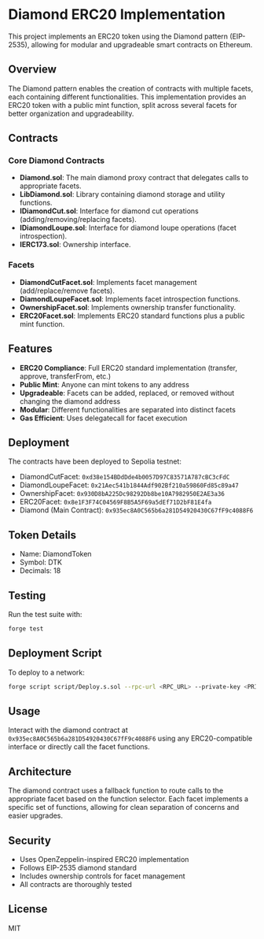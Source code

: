 # Diamond ERC20 Implementation

This project implements an ERC20 token using the Diamond pattern (EIP-2535), allowing for modular and upgradeable smart contracts on Ethereum.

## Overview

The Diamond pattern enables the creation of contracts with multiple facets, each containing different functionalities. This implementation provides an ERC20 token with a public mint function, split across several facets for better organization and upgradeability.

## Contracts

### Core Diamond Contracts
- **Diamond.sol**: The main diamond proxy contract that delegates calls to appropriate facets.
- **LibDiamond.sol**: Library containing diamond storage and utility functions.
- **IDiamondCut.sol**: Interface for diamond cut operations (adding/removing/replacing facets).
- **IDiamondLoupe.sol**: Interface for diamond loupe operations (facet introspection).
- **IERC173.sol**: Ownership interface.

### Facets
- **DiamondCutFacet.sol**: Implements facet management (add/replace/remove facets).
- **DiamondLoupeFacet.sol**: Implements facet introspection functions.
- **OwnershipFacet.sol**: Implements ownership transfer functionality.
- **ERC20Facet.sol**: Implements ERC20 standard functions plus a public mint function.

## Features

- **ERC20 Compliance**: Full ERC20 standard implementation (transfer, approve, transferFrom, etc.)
- **Public Mint**: Anyone can mint tokens to any address
- **Upgradeable**: Facets can be added, replaced, or removed without changing the diamond address
- **Modular**: Different functionalities are separated into distinct facets
- **Gas Efficient**: Uses delegatecall for facet execution

## Deployment

The contracts have been deployed to Sepolia testnet:

- DiamondCutFacet: `0xd38e154BDdDde4b0057D97C83571A787cBC3cFdC`
- DiamondLoupeFacet: `0x21Aec541b1844Adf902Bf210a59860Fd85c89a47`
- OwnershipFacet: `0x930D8bA225Dc98292Db8be10A7982950E2AE3a36`
- ERC20Facet: `0x8e1F3F74C04569F8B5A5F69a5dEf71D2bF81E4fa`
- Diamond (Main Contract): `0x935ec8A0C565b6a281D54920430C67fF9c4088F6`

## Token Details

- Name: DiamondToken
- Symbol: DTK
- Decimals: 18

## Testing

Run the test suite with:
```bash
forge test
```

## Deployment Script

To deploy to a network:
```bash
forge script script/Deploy.s.sol --rpc-url <RPC_URL> --private-key <PRIVATE_KEY> --broadcast --verify --etherscan-api-key <API_KEY>
```

## Usage

Interact with the diamond contract at `0x935ec8A0C565b6a281D54920430C67fF9c4088F6` using any ERC20-compatible interface or directly call the facet functions.

## Architecture

The diamond contract uses a fallback function to route calls to the appropriate facet based on the function selector. Each facet implements a specific set of functions, allowing for clean separation of concerns and easier upgrades.

## Security

- Uses OpenZeppelin-inspired ERC20 implementation
- Follows EIP-2535 diamond standard
- Includes ownership controls for facet management
- All contracts are thoroughly tested

## License

MIT
